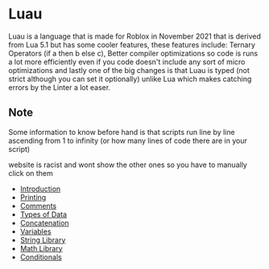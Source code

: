 # Luau
Luau is a language that is made for Roblox in November 2021 that is derived from Lua 5.1 but has some cooler features, these features include: Ternary Operators (if a then b else c), Better compiler optimizations so code is runs a lot more efficiently even if you code doesn't include any sort of micro optimizations and lastly one of the big changes is that Luau is typed (not strict although you can set it optionally) unlike Lua which makes catching errors by the Linter a lot easer.

## Note
Some information to know before hand is that scripts run line by line ascending from 1 to infinity (or how many lines of code there are in your script)

website is racist and wont show the other ones so you have to manually click on them
* [Introduction](/)
* [Printing](Printing.md)
* [Comments](Comments.md)
* [Types of Data](Types%20of%20Data.md)
* [Concatenation](Concatenation.md)
* [Variables](Variables.md)
* [String Library](String%20Library.md)
* [Math Library](Math%20Library.md)
* [Conditionals](Conditionals.md)